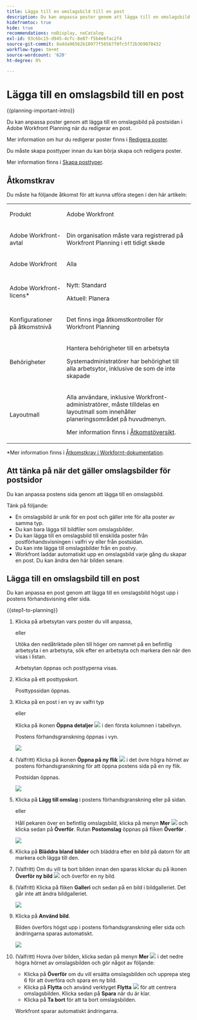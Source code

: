 ```yaml
---
title: Lägga till en omslagsbild till en post
description: Du kan anpassa poster genom att lägga till en omslagsbild på postsidan i Adobe Workfront Planning när du redigerar en post.
hidefromtoc: true
hide: true
recommendations: noDisplay, noCatalog
exl-id: 93c6bc15-d945-4cfc-8e87-f5b4e6fac2f4
source-git-commit: 8a4da96562b18977f56567f0fc5f72b369078432
workflow-type: tm+mt
source-wordcount: '620'
ht-degree: 0%

---
```



<!--update the metadata with real information-->

# Lägga till en omslagsbild till en post

{{planning-important-intro}}

Du kan anpassa poster genom att lägga till en omslagsbild på postsidan i Adobe Workfront Planning när du redigerar en post.

Mer information om hur du redigerar poster finns i [Redigera poster](/help/quicksilver/planning/records/edit-records.md).

Du måste skapa posttyper innan du kan börja skapa och redigera poster.

Mer information finns i [Skapa posttyper](/help/quicksilver/planning/architecture/create-record-types.md).

## Åtkomstkrav

<!--************double-check permissions here - asking Isk and Lilit what permissions users need for adding cover images-->

Du måste ha följande åtkomst för att kunna utföra stegen i den här artikeln:

<table style="table-layout:auto">
 <col>
 </col>
 <col>
 </col>
 <tbody>
    <tr>
<tr>
<td>
   <p> Produkt</p> </td>
   <td>
   <p> Adobe Workfront</p> </td>
  </tr>  
 <td role="rowheader"><p>Adobe Workfront-avtal</p></td>
   <td>
<p>Din organisation måste vara registrerad på Workfront Planning i ett tidigt skede </p>
   </td>
  </tr>
  <tr>
   <td role="rowheader"><p>Adobe Workfront</p></td>
   <td>
<p>Alla</p>
   </td>
  </tr>
  <tr>
   <td role="rowheader"><p>Adobe Workfront-licens*</p></td>
   <td>
   <p>Nytt: Standard</p>  
   <p>Aktuell: Planera</p>   
  </td>
  </tr>

<tr>
   <td role="rowheader"><p>Konfigurationer på åtkomstnivå</p></td>
   <td> <p>Det finns inga åtkomstkontroller för Workfront Planning </p>  
</td>
  </tr>
<tr>
   <td role="rowheader"><p>Behörigheter</p></td>
   <td> <p>Hantera behörigheter till en arbetsyta </p>  
   <p>Systemadministratörer har behörighet till alla arbetsytor, inklusive de som de inte skapade</p>
</td>
  </tr>
<tr>
   <td role="rowheader"><p>Layoutmall</p></td>
   <td>  <p>Alla användare, inklusive Workfront-administratörer, måste tilldelas en layoutmall som innehåller planeringsområdet på huvudmenyn. </p> <p>Mer information finns i <a href="/help/quicksilver/planning/access/access-overview.md">Åtkomstöversikt</a>. </p>  
</td>
  </tr>

</tbody>
</table>

*Mer information finns i [Åtkomstkrav i Workfornt-dokumentation](/help/quicksilver/administration-and-setup/add-users/access-levels-and-object-permissions/access-level-requirements-in-documentation.md).

## Att tänka på när det gäller omslagsbilder för postsidor

Du kan anpassa postens sida genom att lägga till en omslagsbild.

Tänk på följande:

* En omslagsbild är unik för en post och gäller inte för alla poster av samma typ.
* Du kan bara lägga till bildfiler som omslagsbilder.
  <!--above: when you know exactly what type of files are allowed, add the exact extensions above-->
* Du kan lägga till en omslagsbild till enskilda poster från postförhandsvisningen i valfri vy eller från postsidan.
* Du kan inte lägga till omslagsbilder från en postvy.
* Workfront laddar automatiskt upp en omslagsbild varje gång du skapar en post. Du kan ändra den här bilden senare.

## Lägga till en omslagsbild till en post

Du kan anpassa en post genom att lägga till en omslagsbild högst upp i postens förhandsvisning eller sida.

{{step1-to-planning}}

1. Klicka på arbetsytan vars poster du vill anpassa,

   eller

   Utöka den nedåtriktade pilen till höger om namnet på en befintlig arbetsyta i en arbetsyta, sök efter en arbetsyta och markera den när den visas i listan.

   Arbetsytan öppnas och posttyperna visas.

1. Klicka på ett posttypskort.

   Posttypssidan öppnas.

1. Klicka på en post i en vy av valfri typ

   eller

   Klicka på ikonen **Öppna detaljer** ![](assets/open-details-icon-in-table-name-field.png) i den första kolumnen i tabellvyn.

   Postens förhandsgranskning öppnas i vyn.

   ![](assets/details-box.png)

1. (Valfritt) Klicka på ikonen **Öppna på ny flik** ![](assets/open-details-in-a-new-tab-icon.png) <!--check the icon; they are changing it--> i det övre högra hörnet av postens förhandsgranskning för att öppna postens sida på en ny flik.

   Postsidan öppnas.

   ![](assets/details-page.png)

1. Klicka på **Lägg till omslag** i postens förhandsgranskning eller på sidan.


   eller

   Håll pekaren över en befintlig omslagsbild, klicka på menyn **Mer** ![](assets/more-menu.png) och klicka sedan på **Överför**. <!--check the casing here; I logged a bug for this-->
Rutan **Postomslag** öppnas på fliken **Överför** .

   ![](assets/record-cover-box-for-upload.png)

1. Klicka på **Bläddra bland bilder** och bläddra efter en bild på datorn för att markera och lägga till den.

1. (Valfritt) Om du vill ta bort bilden innan den sparas klickar du på ikonen **Överför ny bild** ![](assets/upload-new-image-icon.png) och överför en ny bild.

1. (Valfritt) Klicka på fliken **Galleri** och sedan på en bild i bildgalleriet. Det går inte att ändra bildgalleriet.

   ![](assets/record-cover-box-for-gallery.png)

1. Klicka på **Använd bild**.

   Bilden överförs högst upp i postens förhandsgranskning eller sida och ändringarna sparas automatiskt.

   ![](assets/record-page-with-cover-image.png)

1. (Valfritt) Hovra över bilden, klicka sedan på menyn **Mer** ![](assets/more-menu.png) i det nedre högra hörnet av omslagsbilden och gör något av följande:

   * Klicka på **Överför** om du vill ersätta omslagsbilden och upprepa steg 6 för att överföra och spara en ny bild.
   * Klicka på **Flytta** och använd verktyget **Flytta** ![](assets/reposition-tool-icon.png) för att centrera omslagsbilden. Klicka sedan på **Spara** när du är klar.
   * Klicka på **Ta bort** för att ta bort omslagsbilden.

   Workfront sparar automatiskt ändringarna.
